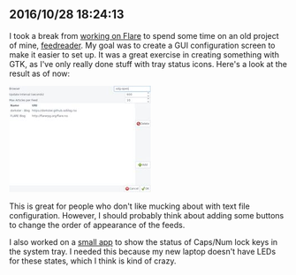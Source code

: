 ## 2016/10/28 18:24:13

I took a break from [working on Flare](http://flarerpg.org/blog/20161016) to spend some time on an old project of mine, [feedreader](https://github.com/dorkster/feedreader). My goal was to create a GUI configuration screen to make it easier to set up. It was a great exercise in creating something with GTK, as I've only really done stuff with tray status icons. Here's a look at the result as of now:

[![feedreader Preferences window](images/thumb_feedreader_prefs.jpg)](images/feedreader_prefs.png)

This is great for people who don't like mucking about with text file configuration. However, I should probably think about adding some buttons to change the order of appearance of the feeds.

I also worked on a [small app](https://github.com/dorkster/keylock-tray) to show the status of Caps/Num lock keys in the system tray. I needed this because my new laptop doesn't have LEDs for these states, which I think is kind of crazy.

